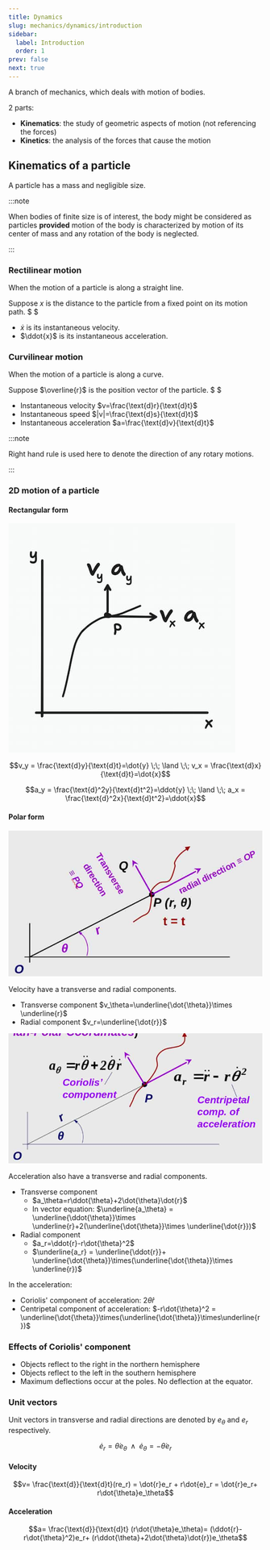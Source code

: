 ```yaml
---
title: Dynamics
slug: mechanics/dynamics/introduction
sidebar:
  label: Introduction
  order: 1
prev: false
next: true
---
```


A branch of mechanics, which deals with motion of bodies.

2 parts:

- **Kinematics**: the study of geometric aspects of motion (not referencing the
  forces)
- **Kinetics**: the analysis of the forces that cause the motion

## Kinematics of a particle

A particle has a mass and negligible size.

:::note

When bodies of finite size is of interest, the body might be considered as
particles **provided** motion of the body is characterized by motion of its
center of mass and any rotation of the body is neglected.

:::

### Rectilinear motion

When the motion of a particle is along a straight line.

Suppose $x$ is the distance to the particle from a fixed point on its motion
path. $ $

- $\dot{x}$ is its instantaneous velocity.
- $\ddot{x}$ is its instantaneous acceleration.

### Curvilinear motion

When the motion of a particle is along a curve.

Suppose $\overline{r}$ is the position vector of the particle. $ $

- Instantaneous velocity $v=\frac{\text{d}r}{\text{d}t}$
- Instantaneous speed $|v|=\frac{\text{d}s}{\text{d}t}$
- Instantaneous acceleration $a=\frac{\text{d}v}{\text{d}t}$

:::note

Right hand rule is used here to denote the direction of any rotary motions.

:::

### 2D motion of a particle

#### Rectangular form

![Motion (rectangular form)](./images/motion-rectangular-form.jpg)

```math
v_y = \frac{\text{d}y}{\text{d}t}=\dot{y}
\;\;
\land
\;\;
v_x = \frac{\text{d}x}{\text{d}t}=\dot{x}
```

```math
a_y = \frac{\text{d}^2y}{\text{d}t^2}=\ddot{y}
\;\;
\land
\;\;
a_x = \frac{\text{d}^2x}{\text{d}t^2}=\ddot{x}
```

#### Polar form

![Motion (polar form)](./images/motion-polar-form.jpg)

Velocity have a transverse and radial components.

- Transverse component $v_\theta=\underline{\dot{\theta}}\times \underline{r}$
- Radial component $v_r=\underline{\dot{r}}$

![Curvilinear motion has polar acceleration](./images/curvilinear-motion-polar-acceleration.jpg)

Acceleration also have a transverse and radial components.

- Transverse component
  - $a_\theta=r\ddot{\theta}+2\dot{\theta}\dot{r}$
  - In vector equation:
    $\underline{a_\theta} = \underline{\ddot{\theta}}\times \underline{r}+2(\underline{\dot{\theta}}\times \underline{\dot{r}})$
- Radial component
  - $a_r=\ddot{r}-r\dot{\theta}^2$
  - $\underline{a_r} = \underline{\ddot{r}}+ \underline{\dot{\theta}}\times(\underline{\dot{\theta}}\times \underline{r})$

In the acceleration:

- Coriolis' component of acceleration: $2\dot{\theta}\dot{r}$
- Centripetal component of acceleration:
  $-r\dot{\theta}^2 = \underline{\dot{\theta}}\times(\underline{\dot{\theta}}\times\underline{r})$

### Effects of Coriolis' component

- Objects reflect to the right in the northern hemisphere
- Objects reflect to the left in the southern hemisphere
- Maximum deflections occur at the poles. No deflection at the equator.

### Unit vectors

Unit vectors in transverse and radial directions are denoted by $e_\theta$ and
$e_r$ respectively.

```math
\dot{e}_r=\dot{\theta}e_\theta\;\;\land\;\;
\dot{e}_\theta = -\dot{\theta}e_r
```

#### Velocity

```math
v=
\frac{\text{d}}{\text{d}t}(re_r) =
\dot{r}e_r + r\dot{e}_r =
\dot{r}e_r+
r\dot{\theta}e_\theta
```

#### Acceleration

```math
a=
\frac{\text{d}}{\text{d}t}
(r\dot{\theta}e_\theta)=
(\ddot{r}-r\dot{\theta}^2)e_r+
(r\ddot{\theta}+2\dot{\theta}\dot{r})e_\theta
```

